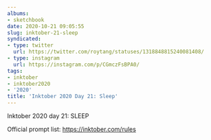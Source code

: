 ```yaml
---
albums:
- sketchbook
date: 2020-10-21 09:05:55
slug: inktober-21-sleep
syndicated:
- type: twitter
  url: https://twitter.com/roytang/statuses/1318848815240081408/
- type: instagram
  url: https://instagram.com/p/CGmczFsBPA0/
tags:
- inktober
- inktober2020
- '2020'
title: 'Inktober 2020 Day 21: Sleep'
---
```


Inktober 2020 day 21: SLEEP

Official prompt list: https://inktober.com/rules